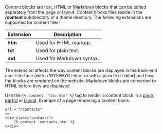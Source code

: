 Content blocks are text, HTML or [Markdown](http://daringfireball.net/projects/markdown/syntax) blocks that can be edited separately from the page or layout. Content blocks files reside in the **/content** subdirectory of a theme directory. The following extensions are supported for content files:

Extension  | Description
------------- | -------------
**htm** | Used for HTML markup.
**txt** | Used for plain text.
**md** | Used for Markdown syntax.

The extension affects the way content blocks are displayed in the back-end user interface (with a WYSIWYG editor or with a plain text editor) and how the blocks are rendered on the website. Markdown blocks are converted to HTML before they are displayed.

Use the `{% content 'file.htm' %}` tag to render a content block in a [page](pages), [partial](partials) or [layout](layouts). Example of a page rendering a content block:

    url = "/contacts"
    ==
    <div class="contacts">
        {% content 'contacts.htm' %}
    </div>
